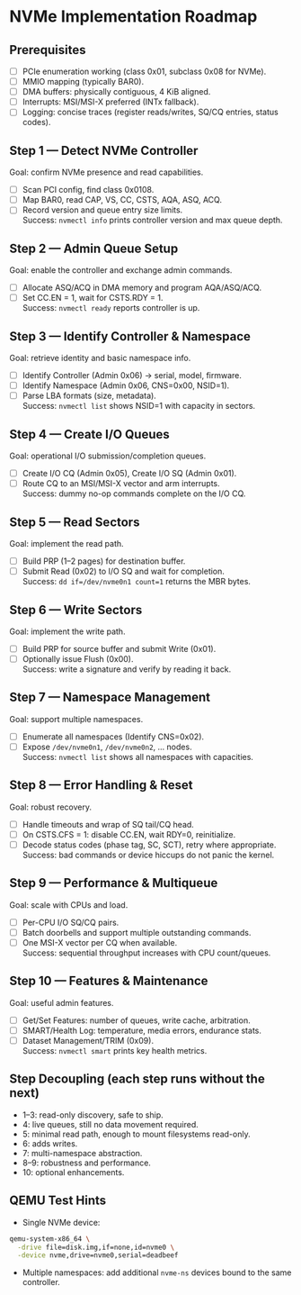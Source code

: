 # NVMe Implementation Roadmap

## Prerequisites
- [ ] PCIe enumeration working (class 0x01, subclass 0x08 for NVMe).
- [ ] MMIO mapping (typically BAR0).
- [ ] DMA buffers: physically contiguous, 4 KiB aligned.
- [ ] Interrupts: MSI/MSI-X preferred (INTx fallback).
- [ ] Logging: concise traces (register reads/writes, SQ/CQ entries, status codes).

## Step 1 — Detect NVMe Controller
Goal: confirm NVMe presence and read capabilities.  
- [ ] Scan PCI config, find class 0x0108.  
- [ ] Map BAR0, read CAP, VS, CC, CSTS, AQA, ASQ, ACQ.  
- [ ] Record version and queue entry size limits.  
Success: `nvmectl info` prints controller version and max queue depth.

## Step 2 — Admin Queue Setup
Goal: enable the controller and exchange admin commands.  
- [ ] Allocate ASQ/ACQ in DMA memory and program AQA/ASQ/ACQ.  
- [ ] Set CC.EN = 1, wait for CSTS.RDY = 1.  
Success: `nvmectl ready` reports controller is up.

## Step 3 — Identify Controller & Namespace
Goal: retrieve identity and basic namespace info.  
- [ ] Identify Controller (Admin 0x06) → serial, model, firmware.  
- [ ] Identify Namespace (Admin 0x06, CNS=0x00, NSID=1).  
- [ ] Parse LBA formats (size, metadata).  
Success: `nvmectl list` shows NSID=1 with capacity in sectors.

## Step 4 — Create I/O Queues
Goal: operational I/O submission/completion queues.  
- [ ] Create I/O CQ (Admin 0x05), Create I/O SQ (Admin 0x01).  
- [ ] Route CQ to an MSI/MSI-X vector and arm interrupts.  
Success: dummy no-op commands complete on the I/O CQ.

## Step 5 — Read Sectors
Goal: implement the read path.  
- [ ] Build PRP (1–2 pages) for destination buffer.  
- [ ] Submit Read (0x02) to I/O SQ and wait for completion.  
Success: `dd if=/dev/nvme0n1 count=1` returns the MBR bytes.

## Step 6 — Write Sectors
Goal: implement the write path.  
- [ ] Build PRP for source buffer and submit Write (0x01).  
- [ ] Optionally issue Flush (0x00).  
Success: write a signature and verify by reading it back.

## Step 7 — Namespace Management
Goal: support multiple namespaces.  
- [ ] Enumerate all namespaces (Identify CNS=0x02).  
- [ ] Expose `/dev/nvme0n1`, `/dev/nvme0n2`, … nodes.  
Success: `nvmectl list` shows all namespaces with capacities.

## Step 8 — Error Handling & Reset
Goal: robust recovery.  
- [ ] Handle timeouts and wrap of SQ tail/CQ head.  
- [ ] On CSTS.CFS = 1: disable CC.EN, wait RDY=0, reinitialize.  
- [ ] Decode status codes (phase tag, SC, SCT), retry where appropriate.  
Success: bad commands or device hiccups do not panic the kernel.

## Step 9 — Performance & Multiqueue
Goal: scale with CPUs and load.  
- [ ] Per-CPU I/O SQ/CQ pairs.  
- [ ] Batch doorbells and support multiple outstanding commands.  
- [ ] One MSI-X vector per CQ when available.  
Success: sequential throughput increases with CPU count/queues.

## Step 10 — Features & Maintenance
Goal: useful admin features.  
- [ ] Get/Set Features: number of queues, write cache, arbitration.  
- [ ] SMART/Health Log: temperature, media errors, endurance stats.  
- [ ] Dataset Management/TRIM (0x09).  
Success: `nvmectl smart` prints key health metrics.

## Step Decoupling (each step runs without the next)
- 1–3: read-only discovery, safe to ship.  
- 4: live queues, still no data movement required.  
- 5: minimal read path, enough to mount filesystems read-only.  
- 6: adds writes.  
- 7: multi-namespace abstraction.  
- 8–9: robustness and performance.  
- 10: optional enhancements.

## QEMU Test Hints
- Single NVMe device:
```bash
qemu-system-x86_64 \
  -drive file=disk.img,if=none,id=nvme0 \
  -device nvme,drive=nvme0,serial=deadbeef
```
- Multiple namespaces: add additional `nvme-ns` devices bound to the same controller.
